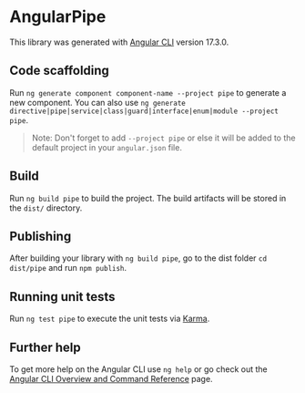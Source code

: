 # AngularPipe

This library was generated with [Angular CLI](https://github.com/angular/angular-cli) version 17.3.0.

## Code scaffolding

Run `ng generate component component-name --project pipe` to generate a new component. You can also use `ng generate directive|pipe|service|class|guard|interface|enum|module --project pipe`.

> Note: Don't forget to add `--project pipe` or else it will be added to the default project in your `angular.json` file.

## Build

Run `ng build pipe` to build the project. The build artifacts will be stored in the `dist/` directory.

## Publishing

After building your library with `ng build pipe`, go to the dist folder `cd dist/pipe` and run `npm publish`.

## Running unit tests

Run `ng test pipe` to execute the unit tests via [Karma](https://karma-runner.github.io).

## Further help

To get more help on the Angular CLI use `ng help` or go check out the [Angular CLI Overview and Command Reference](https://angular.io/cli) page.
